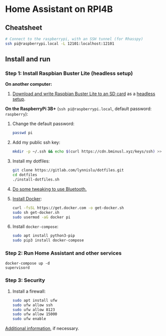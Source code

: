# Home Assistant on RPI4B

## Cheatsheet

```bash
# Connect to the raspberrypi, with an SSH tunnel (for Rhasspy)
ssh pi@raspberrypi.local -L 12101:localhost:12101
```

## Install and run

### Step 1: Install Raspbian Buster Lite (headless setup)

**On another computer:**

1. [Download and write Raspbian Buster Lite to an SD card](https://www.raspberrypi.org/documentation/installation/installing-images/) as a [headless setup](https://www.raspberrypi.org/documentation/configuration/wireless/headless.md).

**On the RaspberryPi 3B+** (`ssh pi@raspberrypi.local`, default password: `raspberry`):

1. Change the default password:

   ```bash
   passwd pi
   ```

2. Add my public ssh key:

   ```bash
   mkdir -p ~/.ssh && echo $(curl https://cdn.bminusl.xyz/keys/ssh) >> ~/.ssh/authorized_keys
   ```

3. Install my dotfiles:

   ```bash
   git clone https://gitlab.com/lynnislu/dotfiles.git
   cd dotfiles
   ./install-dotfiles.sh
   ```

4. [Do some tweaking to use Bluetooth.](https://sigmdel.ca/michel/ha/rpi/bluetooth_n_buster_01_en.html)

5. [Install Docker](https://docs.docker.com/install/linux/docker-ce/debian/#install-using-the-convenience-script):

   ```bash
   curl -fsSL https://get.docker.com -o get-docker.sh
   sudo sh get-docker.sh
   sudo usermod -aG docker pi
   ```

6. Install `docker-compose`:

   ```bash
   sudo apt install python3-pip
   sudo pip3 install docker-compose
   ```

### Step 2: Run Home Assistant and other services

```
docker-compose up -d
supervisord
```

### Step 3: Security

1. Install a firewall:

   ```bash
   sudo apt install ufw
   sudo ufw allow ssh
   sudo ufw allow 8123
   sudo ufw allow 15000
   sudo ufw enable
   ```

[Additional information](https://www.raspberrypi.org/documentation/configuration/security.md), if necessary.
